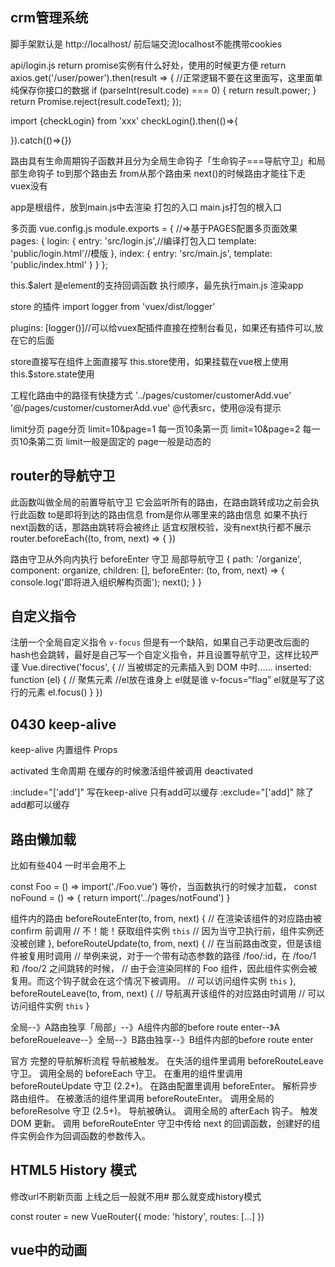 ## crm管理系统
脚手架默认是 http://localhost/  前后端交流localhost不能携带cookies

api/login.js
return promise实例有什么好处，使用的时候更方便
return axios.get('/user/power').then(result => { //正常逻辑不要在这里面写，这里面单纯保存你接口的数据
		if (parseInt(result.code) === 0) {
			return result.power;
		}
		return Promise.reject(result.codeText);
	});

import {checkLogin} from 'xxx'
checkLogin().then(()=>{

}).catch(()=>{})

路由具有生命周期钩子函数并且分为全局生命钩子「生命钩子===导航守卫」和局部生命钩子        to到那个路由去  from从那个路由来   next()的时候路由才能往下走
vuex没有

app是根组件，放到main.js中去渲染 打包的入口  main.js打包的根入口


多页面
vue.config.js
module.exports = {
    //=>基于PAGES配置多页面效果
    pages: {
        login: {
            entry: 'src/login.js',//编译打包入口
            template: 'public/login.html'//模版
        },
        index: {
            entry: 'src/main.js',
            template: 'public/index.html'
        }
    }
};


this.$alert 是element的支持回调函数
执行顺序，最先执行main.js 渲染app



store 的插件
import logger from 'vuex/dist/logger'

plugins: [logger()]//可以给vuex配插件直接在控制台看见，如果还有插件可以,放在它的后面


store直接写在组件上面直接写 this.store使用，如果挂载在vue根上使用this.$store.state使用


工程化路由中的路径有快捷方式
'../pages/customer/customerAdd.vue'
'@/pages/customer/customerAdd.vue'   @代表src，使用@没有提示


limit分页 page分页 limit=10&page=1 每一页10条第一页   limit=10&page=2 每一页10条第二页   limit一般是固定的 page一般是动态的

## router的导航守卫

 此函数叫做全局的前置导航守卫
 它会监听所有的路由，在路由跳转成功之前会执行此函数
     to是即将到达的路由信息
    from是你从哪里来的路由信息
    如果不执行next函数的话，那路由跳转将会被终止
适宜权限校验，没有next执行都不展示
 router.beforeEach((to, from, next) => {
})

路由守卫从外向内执行
beforeEnter 守卫
局部导航守卫
        {
            path: '/organize',
            component: organize,
            children: [],
            beforeEnter: (to, from, next) => {
                console.log('即将进入组织解构页面');
                next();
            }
        }

## 自定义指令
注册一个全局自定义指令 `v-focus` 但是有一个缺陷，如果自己手动更改后面的hash也会跳转，最好是自己写一个自定义指令，并且设置导航守卫，这样比较严谨
Vue.directive('focus', {
  // 当被绑定的元素插入到 DOM 中时……
  inserted: function (el) {
    // 聚焦元素
     //el放在谁身上 el就是谁  v-focus=“flag” el就是写了这行的元素
    el.focus()
  }
})
## 0430 keep-alive

keep-alive 内置组件
Props

activated 生命周期 在缓存的时候激活组件被调用
deactivated

:include="['add']" 写在keep-alive 只有add可以缓存
:exclude="['add]"  除了add都可以缓存

## 路由懒加载
比如有些404 一时半会用不上

const Foo = () => import('./Foo.vue')
等价，当函数执行的时候才加载，
const noFound = () => {
    return import('../pages/notFound')
}


组件内的路由
beforeRouteEnter(to, from, next) {
    // 在渲染该组件的对应路由被 confirm 前调用
    // 不！能！获取组件实例 `this`
    // 因为当守卫执行前，组件实例还没被创建
  },
  beforeRouteUpdate(to, from, next) {
    // 在当前路由改变，但是该组件被复用时调用
    // 举例来说，对于一个带有动态参数的路径 /foo/:id，在 /foo/1 和 /foo/2 之间跳转的时候，
    // 由于会渲染同样的 Foo 组件，因此组件实例会被复用。而这个钩子就会在这个情况下被调用。
    // 可以访问组件实例 `this`
  },
  beforeRouteLeave(to, from, next) {
    // 导航离开该组件的对应路由时调用
    // 可以访问组件实例 `this`
  }


  全局--》A路由独享「局部」--》A组件内部的before route enter--》A beforeRoueleave--》全局--》B路由独享--》B组件内部的before route enter



  官方
  完整的导航解析流程
导航被触发。
在失活的组件里调用 beforeRouteLeave 守卫。
调用全局的 beforeEach 守卫。
在重用的组件里调用 beforeRouteUpdate 守卫 (2.2+)。
在路由配置里调用 beforeEnter。
解析异步路由组件。
在被激活的组件里调用 beforeRouteEnter。
调用全局的 beforeResolve 守卫 (2.5+)。
导航被确认。
调用全局的 afterEach 钩子。
触发 DOM 更新。
调用 beforeRouteEnter 守卫中传给 next 的回调函数，创建好的组件实例会作为回调函数的参数传入。


## HTML5 History 模式
修改url不刷新页面
上线之后一般就不用# 那么就变成history模式

const router = new VueRouter({
  mode: 'history',
  routes: [...]
})


## vue中的动画
<transition></transition>